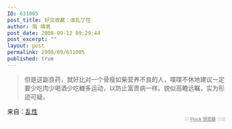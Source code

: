 ```yaml
---
ID: 631005
post_title: 好文收藏：谁乱了性
author: 南 靖男
post_date: 2008-09-12 09:29:44
post_excerpt: ""
layout: post
permalink: 2008/09/631005
published: true
---
```

<blockquote>但是这副良药，就好比对一个骨瘦如柴营养不良的人，喋喋不休地建议一定要少吃肉少喝酒少吃糖多运动，以防止富贵病一样。貌似高瞻远瞩，实为形迹可疑。</blockquote>
来自：<a href="http://www.my1510.cn/article.php?eb69e112c0ecce0a">乱性</a><div class="flockcredit" style="text-align: right; color: #CCC; font-size: x-small;">用 <a href="http://www.flock.com/blogged-with-flock" style="color: #999; font-weight: bold;" target="_new" title="Flock Browser">Flock 浏览器</a> 创建</div>